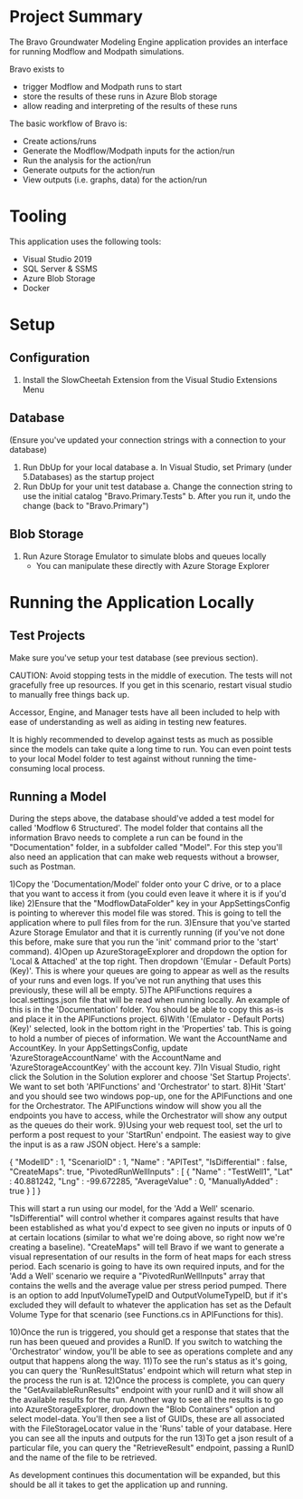 # Project Summary
The Bravo Groundwater Modeling Engine application provides an interface for running Modflow and Modpath simulations.

Bravo exists to
- trigger Modflow and Modpath runs to start
- store the results of these runs in Azure Blob storage
- allow reading and interpreting of the results of these runs

The basic workflow of Bravo is:
- Create actions/runs
- Generate the Modflow/Modpath inputs for the action/run 
- Run the analysis for the action/run
- Generate outputs for the action/run
- View outputs (i.e. graphs, data) for the action/run

# Tooling

This application uses the following tools:
- Visual Studio 2019
- SQL Server & SSMS
- Azure Blob Storage
- Docker

# Setup

## Configuration

1. Install the SlowCheetah Extension from the Visual Studio Extensions Menu

## Database

(Ensure you've updated your connection strings with a connection to your database)
1. Run DbUp for your local database
    a. In Visual Studio, set Primary (under 5.Databases) as the startup project
2. Run DbUp for your unit test database
    a. Change the connection string to use the initial catalog "Bravo.Primary.Tests"
    b. After you run it, undo the change (back to "Bravo.Primary")

## Blob Storage

1. Run Azure Storage Emulator to simulate blobs and queues locally
    - You can manipulate these directly with Azure Storage Explorer

# Running the Application Locally

## Test Projects

Make sure you've setup your test database (see previous section).

CAUTION: Avoid stopping tests in the middle of execution. The tests will not gracefully free up resources.
If you get in this scenario, restart visual studio to manually free things back up.

Accessor, Engine, and Manager tests have all been included to help with ease of understanding as well as aiding in testing new features.

It is highly recommended to develop against tests as much as possible since the models can take quite a long time to run.
You can even point tests to your local Model folder to test against without running the time-consuming local process.

## Running a Model

During the steps above, the database should've added a test model for called 'Modflow 6 Structured'. The model folder that contains all the information Bravo needs to complete a run can be found in the "Documentation" folder, in a subfolder called "Model". For this step you'll also  need an application that can make web requests without a browser, such as Postman.

1)Copy the 'Documentation/Model' folder onto your C drive, or to a place that you want to access it from (you could even leave it where it is if you'd like)
2)Ensure that the "ModflowDataFolder" key in your AppSettingsConfig is pointing to wherever this model file was stored. This is going to tell the application where to pull files from for the run.
3)Ensure that you've started Azure Storage Emulator and that it is currently running (if you've not done this before, make sure that you run the 'init' command prior to the 'start' command).
4)Open up AzureStorageExplorer and dropdown the option for 'Local & Attached' at the top right. Then dropdown '(Emular - Default Ports)(Key)'. This is where your queues are going to appear as well as the results of your runs and even logs. If you've not run anything that uses this previously, these will all be empty.
5)The APIFunctions requires a local.settings.json file that will be read when running locally. An example of this is in the 'Documentation' folder. You should be able to copy this as-is and place it in the APIFunctions project.
6)With '(Emulator - Default Ports)(Key)' selected, look in the bottom right in the 'Properties' tab. This is going to hold a number of pieces of information. We want the AccountName and AccountKey. In your AppSettingsConfig, update 'AzureStorageAccountName' with the AccountName and 'AzureStorageAccountKey' with the account key.
7)In Visual Studio, right click the Solution in the Solution explorer and choose 'Set Startup Projects'. We want to set both 'APIFunctions' and 'Orchestrator' to start.
8)Hit 'Start' and you should see two windows pop-up, one for the APIFunctions and one for the Orchestrator. The APIFunctions window will show you all the endpoints you have to access, while the Orchestrator will show any output as the queues do their work.
9)Using your web request tool, set the url to perform a post request to your 'StartRun' endpoint. The easiest way to give the input is as a raw JSON object. Here's a sample: 

{
    "ModelID" : 1,
    "ScenarioID" : 1,
    "Name" : "APITest",
    "IsDifferential" : false,
    "CreateMaps": true,
    "PivotedRunWellInputs" : [
        {
            "Name" : "TestWell1",
            "Lat" : 40.881242,
            "Lng" : -99.672285,
            "AverageValue" : 0,
            "ManuallyAdded" : true
        }
    ]
}

This will start a run using our model, for the 'Add a Well' scenario. "IsDifferential" will control whether it compares against results that have been established as what you'd expect to see given no inputs or inputs of 0 at certain locations (similar to what we're doing above, so right now we're creating a baseline). "CreateMaps" will tell Bravo if we want to generate a visual representation of our results in the form of heat maps for each stress period. Each scenario is going to have its own required inputs, and for the 'Add a Well' scenario we require a "PivotedRunWellInputs" array that contains the wells and the average value per stress period pumped. There is an option to add InputVolumeTypeID and OutputVolumeTypeID, but if it's excluded they will default to whatever the application has set as the Default Volume Type for that scenario (see Functions.cs in APIFunctions for this).

10)Once the run is triggered, you should get a response that states that the run has been queued and provides a RunID. If you switch to watching the 'Orchestrator' window, you'll be able to see as operations complete and any output that happens along the way.
11)To see the run's status as it's going, you can query the 'RunResultStatus' endpoint which will return what step in the process the run is at.
12)Once the process is complete, you can query the "GetAvailableRunResults" endpoint with your runID and it will show  all the available results for the run. Another way to see all the results is to go into AzureStorageExplorer, dropdown the "Blob Containers" option and select model-data. You'll then see a list of GUIDs, these are all associated with the FileStorageLocator value in the 'Runs' table of your database. Here you can see all the inputs and outputs for the run
13)To get a json result of a particular file, you can query the "RetrieveResult" endpoint, passing a RunID and the name of the file to be retrieved.

As development continues this documentation will be expanded, but this should be all it takes to get the application up and running.
